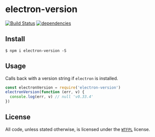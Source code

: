 # electron-version

[![Build Status](https://travis-ci.org/ralphtheninja/electron-version.svg?branch=master)](https://travis-ci.org/ralphtheninja/electron-version)
[![dependencies](https://david-dm.org/ralphtheninja/electron-version.svg)](https://david-dm.org/ralphtheninja/electron-version)

## Install

```
$ npm i electron-version -S
```

## Usage

Calls back with a version string if `electron` is installed.

```js
const electronVersion = require('electron-version')
electronVersion(function (err, v) {
  console.log(err, v) // null 'v0.33.4'
})
```

## License
All code, unless stated otherwise, is licensed under the [`WTFPL`](http://www.wtfpl.net/txt/copying/) license.
